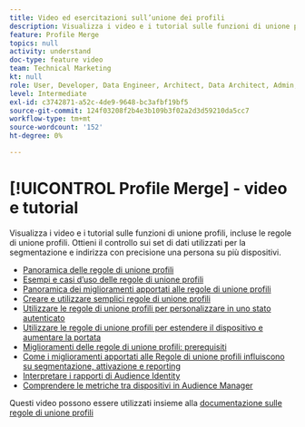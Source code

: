 ```yaml
---
title: Video ed esercitazioni sull’unione dei profili
description: Visualizza i video e i tutorial sulle funzioni di unione profili, incluse le regole di unione profili. Ottieni il controllo sui set di dati utilizzati per la segmentazione e indirizza con precisione una persona su più dispositivi.
feature: Profile Merge
topics: null
activity: understand
doc-type: feature video
team: Technical Marketing
kt: null
role: User, Developer, Data Engineer, Architect, Data Architect, Admin, Leader
level: Intermediate
exl-id: c3742871-a52c-4de9-9648-bc3afbf19bf5
source-git-commit: 124f03208f2b4e3b109b3f02a2d3d59210da5cc7
workflow-type: tm+mt
source-wordcount: '152'
ht-degree: 0%

---
```


# [!UICONTROL Profile Merge] - video e tutorial

Visualizza i video e i tutorial sulle funzioni di unione profili, incluse le regole di unione profili. Ottieni il controllo sui set di dati utilizzati per la segmentazione e indirizza con precisione una persona su più dispositivi.

* [Panoramica delle regole di unione profili](overview-of-profile-merge-rules.md)
* [Esempi e casi d’uso delle regole di unione profili](profile-merge-rule-examples-and-use-cases.md)
* [Panoramica dei miglioramenti apportati alle regole di unione profili](overview-of-profile-merge-rule-enhancements.md)
* [Creare e utilizzare semplici regole di unione profili](creating-and-using-simple-profile-merge-rules.md)
* [Utilizzare le regole di unione profili per personalizzare in uno stato autenticato](using-profile-merge-rules-to-personalize-in-an-authenticated-state.md)
* [Utilizzare le regole di unione profili per estendere il dispositivo e aumentare la portata](using-profile-merge-rules-for-device-extension-and-increased-reach.md)
* [Miglioramenti delle regole di unione profili: prerequisiti](profile-merge-rule-enhancements-pre-requisites.md)
* [Come i miglioramenti apportati alle Regole di unione profili influiscono su segmentazione, attivazione e reporting](how-profile-merge-rule-enhancements-impact-segmentation-activation-and-reporting.md)
* [Interpretare i rapporti di Audience Identity](interpret-audience-identity-reporting.md)
* [Comprendere le metriche tra dispositivi in Audience Manager](understanding-cross-device-metrics-in-audience-manager.md)

Questi video possono essere utilizzati insieme alla [documentazione sulle regole di unione profili](https://experienceleague.adobe.com/docs/audience-manager/user-guide/features/profile-merge-rules/merge-rules-overview.html)
